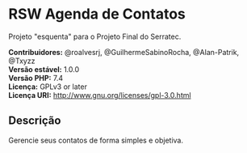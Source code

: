 # RSW Agenda de Contatos
Projeto "esquenta" para o Projeto Final do Serratec.

<strong>Contribuidores:</strong> @roalvesrj, @GuilhermeSabinoRocha, @Alan-Patrik, @Txyzz<br>
<strong>Versão estável:</strong> 1.0.0<br>
<strong>Versão PHP:</strong> 7.4<br>
<strong>Licença:</strong> GPLv3 or later<br>
<strong>Licença URI:</strong> http://www.gnu.org/licenses/gpl-3.0.html


<h2>Descrição</h2>
Gerencie seus contatos de forma simples e objetiva.<br><br>

